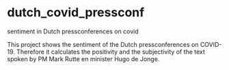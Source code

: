 # dutch_covid_pressconf
sentiment in Dutch pressconferences on covid

This project shows the sentiment of the Dutch pressconferences on COVID-19.
Therefore it calculates the positivity and the subjectivity of the text spoken by PM Mark Rutte en minister Hugo de Jonge.
